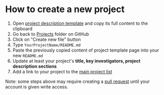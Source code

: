 # How to create a new project

1. Open [project description template](https://raw.githubusercontent.com/NA-MIC/ProjectWeek/master/PW29_2018_London_Canada/Projects/Template/README.md) and copy its full content to the clipboard
1. Go back to [Projects](https://github.com/NA-MIC/ProjectWeek/tree/master/PW29_2018_London_Canada/Projects) folder on GitHub
1. Click on "Create new file" button
1. Type `YourProjectName/README.md`
1. Paste the previously copied content of project template page into your new `README.md`
1. Update at least your project's __title, key investigators, project description sections__
1. Add a link to your project to the [main project list](../README.md)

Note: some steps above may require creating a [pull request](https://help.github.com/articles/creating-a-pull-request/) until your account is given write access.
